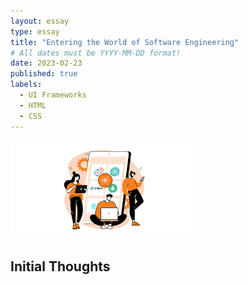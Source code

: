 ```yaml
---
layout: essay
type: essay
title: "Entering the World of Software Engineering"
# All dates must be YYYY-MM-DD format!
date: 2023-02-23
published: true
labels:
  - UI Frameworks
  - HTML
  - CSS
---
```


<img width="300px" class="rounded float-start pe-4" src="../img/ui_frameworks.jpg">

## Initial Thoughts
